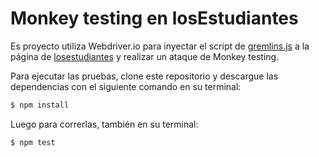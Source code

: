 # Monkey testing en losEstudiantes

Es proyecto utiliza Webdriver.io para inyectar el script de [gremlins.js](https://github.com/marmelab/gremlins.js/blob/master/README.md) a la página de [losestudiantes](https://losestudiantes.co) y realizar un ataque de Monkey testing.

Para ejecutar las pruebas, clone este repositorio y descargue las dependencias con el siguiente comando en su terminal:

```bash
$ npm install
```

Luego para correrlas, también en su terminal:

```bash
$ npm test
```
